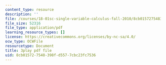 ```yaml
---
content_type: resource
description: ''
file: /courses/18-01sc-single-variable-calculus-fall-2010/8cb015727548398fd5577cbc23fc7536_4Q37iOyBq44.pdf
file_size: 52316
file_type: application/pdf
learning_resource_types: []
license: https://creativecommons.org/licenses/by-nc-sa/4.0/
ocw_type: OCWFile
resourcetype: Document
title: 3play pdf file
uid: 8cb01572-7548-398f-d557-7cbc23fc7536
---
```

